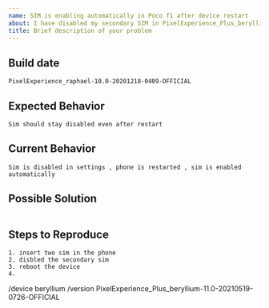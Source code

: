 ```yaml
---
name: SIM is enabling automatically in Poco f1 after device restart
about: I have disabled my secondary SIM in PixelExperience_Plus_beryllium-11.0-20210519-0726-OFFICIAL rom , but once I restart the device its SIM2 is getting enabled automatically.
title: Brief description of your problem
---
```


<!-- INSTRUCTIONS
What not to report
- Bugs in unofficial builds or anything not downloaded from our official portal
- Missing Builds
- Problems with the website
- Asking for device support
- Feature requests

Make sure not to use extra mods when reporting a problem (for example: Magisk)

If you need help please check our Telegram group at https://t.me/pixelexperiencechat

Anything between <!- - and - -> won't be shown when your issue is created. 
-->

## Build date
<!--- Anything that can help us identify the build you are using -->
```
PixelExperience_raphael-10.0-20201218-0409-OFFICIAL
```

## Expected Behavior
<!--- Tell us what should happen -->
```
Sim should stay disabled even after restart
```

## Current Behavior
<!--- Tell us what happens instead of the expected behavior -->
```
Sim is disabled in settings , phone is restarted , sim is enabled automatically
```

## Possible Solution
<!--- Not obligatory, but suggest a fix/reason for the bug, -->
```
```

## Steps to Reproduce
<!--- Provide a link to a live example, or an unambiguous set of steps to -->
<!--- reproduce this bug. Include code to reproduce, if relevant -->
```
1. insert two sim in the phone
2. disbled the secondary sim
3. reboot the device
4.
```

<!-- THIS SECTION IS MANDATORY. If it is not filled out correctly, your issue will be marked as invalid.
Example:
/device polaris (found at https://wiki.pixelexperience.org/devices/)
/version eleven or eleven_plus (for plus version)
-->

/device beryllium
/version PixelExperience_Plus_beryllium-11.0-20210519-0726-OFFICIAL
